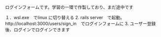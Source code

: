 ログインフォームです。学習の一環で作製しており、まだ途中です

１．wsl.exe　でlinux に切り替える
2. rails server　で起動。http://localhost:3000/users/sign_in　でログインフォームに
3. ユーザー登録後、ログインでログインできます
